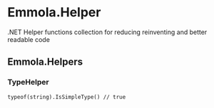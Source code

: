 ﻿# Emmola.Helper
.NET Helper functions collection for reducing reinventing and better readable code

## Emmola.Helpers ##


### TypeHelper

`typeof(string).IsSimpleType() // true`